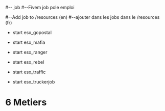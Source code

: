 #-- job
#--Fivem job pole emploi

#--Add job to /resources (en)
#--ajouter dans les jobs dans le /resources (fr)

- start esx_gopostal

- start esx_mafia

- start esx_ranger

- start esx_rebel

- start esx_traffic

- start esx_truckerjob


# 6 Metiers
